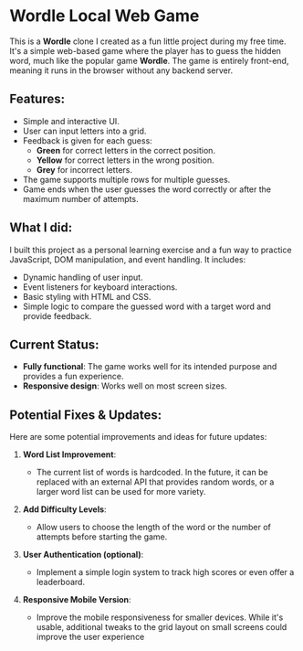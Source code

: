 # Wordle Local Web Game

This is a **Wordle** clone I created as a fun little project during my free time. It's a simple web-based game where the player has to guess the hidden word, much like the popular game **Wordle**. The game is entirely front-end, meaning it runs in the browser without any backend server.

## Features:
- Simple and interactive UI.
- User can input letters into a grid.
- Feedback is given for each guess:
  - **Green** for correct letters in the correct position.
  - **Yellow** for correct letters in the wrong position.
  - **Grey** for incorrect letters.
- The game supports multiple rows for multiple guesses.
- Game ends when the user guesses the word correctly or after the maximum number of attempts.

## What I did:
I built this project as a personal learning exercise and a fun way to practice JavaScript, DOM manipulation, and event handling. It includes:
- Dynamic handling of user input.
- Event listeners for keyboard interactions.
- Basic styling with HTML and CSS.
- Simple logic to compare the guessed word with a target word and provide feedback.
  
## Current Status:
- **Fully functional**: The game works well for its intended purpose and provides a fun experience.
- **Responsive design**: Works well on most screen sizes.

## Potential Fixes & Updates:
Here are some potential improvements and ideas for future updates:

1. **Word List Improvement**:
   - The current list of words is hardcoded. In the future, it can be replaced with an external API that provides random words, or a larger word list can be used for more variety.

2. **Add Difficulty Levels**:
   - Allow users to choose the length of the word or the number of attempts before starting the game.

3. **User Authentication (optional)**:
   - Implement a simple login system to track high scores or even offer a leaderboard.

4. **Responsive Mobile Version**:
   - Improve the mobile responsiveness for smaller devices. While it's usable, additional tweaks to the grid layout on small screens could improve the user experience
